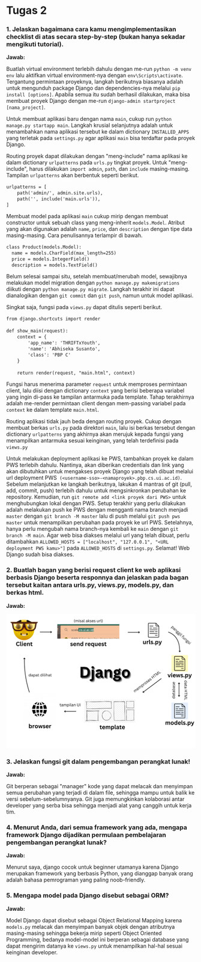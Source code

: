 # Tugas 2

### 1. Jelaskan bagaimana cara kamu mengimplementasikan checklist di atas secara step-by-step (bukan hanya sekadar mengikuti tutorial).

**Jawab:**

Buatlah virtual environment terlebih dahulu dengan me-run `python -m venv env` lalu aktifkan virtual environment-nya dengan `env\Scripts\activate`. Tergantung permintaan proyeknya, langkah berikutnya biasanya adalah untuk mengunduh package Django dan dependencies-nya melalui `pip install [options]`. Apabila semua itu sudah berhasil dilakukan, maka bisa membuat proyek Django dengan me-run `django-admin startproject [nama_project]`.

Untuk membuat aplikasi baru dengan nama `main`, cukup run `python manage.py startapp main`. Langkah krusial selanjutnya adalah untuk menambahkan nama aplikasi tersebut ke dalam dictionary `INSTALLED_APPS` yang terletak pada `settings.py` agar aplikasi `main` bisa terdaftar pada proyek Django.

Routing proyek dapat dilakukan dengan "meng-include" nama aplikasi ke dalam dictionary `urlpatterns` pada `urls.py` tingkat proyek. Untuk "meng-include", harus dilakukan `import admin`, `path`, dan `include` masing-masing. Tampilan `urlpatterns` akan berbentuk seperti berikut.
```
urlpatterns = [
    path('admin/', admin.site.urls),
    path('', include('main.urls')),
]
```

Membuat model pada aplikasi `main` cukup mirip dengan membuat constructor untuk sebuah class yang meng-inherit `models.Model`. Atribut yang akan digunakan adalah `name`, `price`, dan `description` dengan tipe data masing-masing. Cara penulisannya terlampir di bawah.
```
class Product(models.Model):
  name = models.CharField(max_length=255)
  price = models.IntegerField()
  description = models.TextField()
```
Belum selesai sampai situ, setelah membuat/merubah model, sewajibnya melakukan model migration dengan `python manage.py makemigrations` diikuti dengan `python manage.py migrate`. Langkah terakhir ini dapat dianalogikan dengan `git commit` dan `git push`, namun untuk model aplikasi.

Singkat saja, fungsi pada `views.py` dapat ditulis seperti berikut.
```
from django.shortcuts import render

def show_main(request):
    context = {
        'app_name': 'THRIFTxYouth',
        'name': 'Abhiseka Susanto',
        'class': 'PBP C'
    }

    return render(request, "main.html", context)
```
Fungsi harus menerima parameter `request` untuk memproses permintaan client, lalu diisi dengan dictionary `context` yang berisi beberapa variabel yang ingin di-pass ke tampilan antarmuka pada template. Tahap terakhirnya adalah me-render permintaan client dengan mem-passing variabel pada `context` ke dalam template `main.html`.

Routing aplikasi tidak jauh beda dengan routing proyek. Cukup dengan membuat berkas `urls.py` pada direktori `main`, lalu isi berkas tersebut dengan dictionary `urlpatterns` yang akhirnya akan merujuk kepada fungsi yang menampilkan antarmuka sesuai keinginan, yang telah terdefinisi pada `views.py`

Untuk melakukan deployment aplikasi ke PWS, tambahkan proyek ke dalam PWS terlebih dahulu. Nantinya, akan diberikan credentials dan link yang akan dibutuhkan untuk mengakses proyek Django yang telah dibuat melalui url deployment PWS` (<username-sso>-<namaproyek>.pbp.cs.ui.ac.id)`. Sebelum melanjutkan ke langkah berikutnya, lakukan 4 mantras of git (pull, add, commit, push) terlebih dahulu untuk mengsinkronkan perubahan ke repository. Kemudian, run `git remote add <link proyek dari PWS>` untuk menghubungkan lokal dengan PWS. Setup terakhir yang perlu dilakukan adalah melakukan push ke PWS dengan mengganti nama branch menjadi `master` dengan `git branch -M master` lalu di push melalui `git push pws master` untuk menampilkan perubahan pada proyek ke url PWS. Setelahnya, hanya perlu mengubah nama branch-nya kembali ke `main` dengan `git branch -M main`. Agar web bisa diakses melalui url yang telah dibuat, perlu ditambahkan `ALLOWED_HOSTS = ["localhost", "127.0.0.1", "<URL deployment PWS kamu>"]` pada `ALLOWED_HOSTS` di `settings.py`. Selamat! Web Django sudah bisa diakses.


### 2. Buatlah bagan yang berisi request client ke web aplikasi berbasis Django beserta responnya dan jelaskan pada bagan tersebut kaitan antara urls.py, views.py, models.py, dan berkas html.

**Jawab:**

![Django Concept](bagan.png)


### 3. Jelaskan fungsi git dalam pengembangan perangkat lunak!

**Jawab:**

Git berperan sebagai "manager" kode yang dapat melacak dan menyimpan semua perubahan yang terjadi di dalam file, sehingga mampu untuk balik ke versi sebelum-sebelumnyanya. Git juga memungkinkan kolaborasi antar developer yang serba bisa sehingga menjadi alat yang canggih untuk kerja tim.


### 4. Menurut Anda, dari semua framework yang ada, mengapa framework Django dijadikan permulaan pembelajaran pengembangan perangkat lunak?

**Jawab:**

Menurut saya, django cocok untuk beginner utamanya karena Django merupakan framework yang berbasis Python, yang dianggap banyak orang adalah bahasa pemrograman yang paling noob-friendly.


### 5. Mengapa model pada Django disebut sebagai ORM?

**Jawab:**

Model Django dapat disebut sebagai Object Relational Mapping karena `models.py` melacak dan menyimpan banyak objek dengan atributnya masing-masing sehingga bekerja mirip seperti Object Oriented Programming, bedanya model-model ini berperan sebagai database yang dapat mengirim datanya ke `views.py` untuk menampilkan hal-hal sesuai keinginan developer.